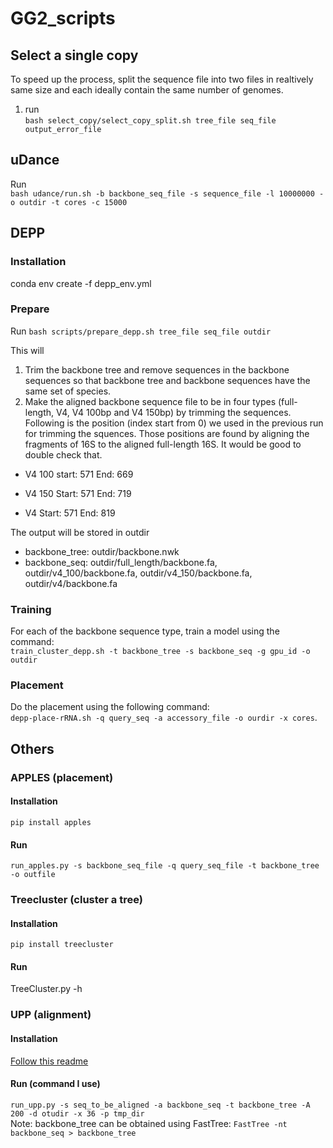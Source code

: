 # GG2_scripts

## Select a single copy
To speed up the process, split the sequence file into two files in realtively same size and each ideally contain the same number of genomes.          
1. run           
`bash select_copy/select_copy_split.sh tree_file seq_file output_error_file`               
<!-- This will produce a output_error_file that include the placement errors of the sequences.
`bash select_copy/select_copy_by_leave_out2.sh tree_file seq_file1 seq_fil2 > error1.txt` and         
`bash select_copy/select_copy_by_leave_out2.sh tree_file seq_file2 seq_fil1 > error2.txt`,            
this will give us error1.txt and error2.txt that contain the placement error for all the sequences. Then we can select the copies with lowest errors among multiple copies.  -->

## uDance
Run     
`bash udance/run.sh -b backbone_seq_file -s sequence_file -l 10000000 -o outdir -t cores -c 15000`

## DEPP
### Installation
conda env create -f depp_env.yml

### Prepare
Run `bash scripts/prepare_depp.sh tree_file seq_file outdir`

This will
1. Trim the backbone tree and remove sequences in the backbone sequences so that backbone tree and backbone sequences have the same set of species.
2. Make the aligned backbone sequence file to be in four types (full-length, V4, V4 100bp and V4 150bp) by trimming the sequences. Following is the position (index start from 0) we used in the previous run for trimming the squences. Those positions are found by aligning the fragments of 16S to the aligned full-length 16S. It would be good to double check that.

* V4 100
start: 571
End: 669

* V4 150
Start: 571
End: 719

* V4 
Start: 571
End: 819

The output will be stored in outdir    
* backbone_tree: outdir/backbone.nwk
* backbone_seq: outdir/full_length/backbone.fa, outdir/v4_100/backbone.fa, outdir/v4_150/backbone.fa, outdir/v4/backbone.fa

### Training
For each of the backbone sequence type, train a model using the command:    
`train_cluster_depp.sh -t backbone_tree -s backbone_seq -g gpu_id -o outdir`

### Placement
Do the placement using the following command:    
`depp-place-rRNA.sh -q query_seq -a accessory_file -o ourdir -x cores`.  

## Others
### APPLES (placement)
#### Installation
`pip install apples`

#### Run
`run_apples.py -s backbone_seq_file -q query_seq_file -t backbone_tree -o outfile`

### Treecluster (cluster a tree)
#### Installation
`pip install treecluster`

#### Run
TreeCluster.py -h

### UPP (alignment)
#### Installation
[Follow this readme](https://github.com/smirarab/sepp/blob/master/README.UPP.md)

#### Run (command I use)
`run_upp.py -s seq_to_be_aligned -a backbone_seq -t backbone_tree -A 200 -d otudir -x 36 -p tmp_dir`        
Note: backbone_tree can be obtained using FastTree: `FastTree -nt backbone_seq > backbone_tree`

